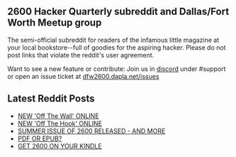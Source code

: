 ## 2600 Hacker Quarterly subreddit and Dallas/Fort Worth Meetup group
The semi-official subreddit for readers of the infamous little magazine at your local bookstore--full of goodies for the aspiring hacker. Please do not post links that violate the reddit's user agreement.

Want to see a new feature or contribute: 
Join us in [discord](https://dfw2600.dapla.net/chat) under #support or open an issue ticket at [dfw2600.dapla.net/issues](https://dfw2600.dapla.net/issues)

## Latest Reddit Posts
<!-- BLOG-POST-LIST:START -->
- [NEW 'Off The Wall' ONLINE](https://2600.com/wall/08-08-2023)
- [NEW 'Off The Hook' ONLINE](https://2600.com/hook/02-08-2023)
- [SUMMER ISSUE OF 2600 RELEASED - AND MORE](https://2600.com/content/summer-issue-2600-released-and-more)
- [PDF OR EPUB?](https://2600.com/content/pdf-or-epub)
- [GET 2600 ON YOUR KINDLE](https://2600.com/content/get-2600-your-kindle)
<!-- BLOG-POST-LIST:END -->
